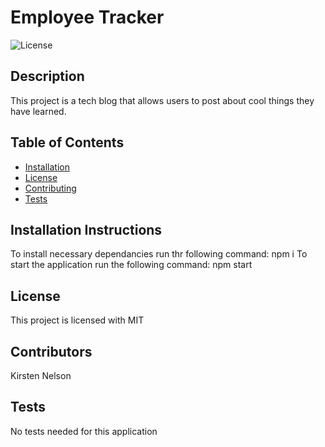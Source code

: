 # Employee Tracker
![License](https://img.shields.io/badge/License-MIT-blue.svg)
## Description 
This project is a tech blog that allows users to post about cool things they have learned. 

## Table of Contents 
    
* [Installation](#installation)
* [License](#license)
* [Contributing](#contributing)
* [Tests](#tests)
    
    
## Installation Instructions <a id="installation"></a>
To install necessary dependancies run thr following command:
npm i
To start the application run the following command:
npm start

## License <a id="license"></a>
This project is licensed with MIT
## Contributors <a id="contributing"></a>
Kirsten Nelson
## Tests <a id="tests"></a>
No tests needed for this application

